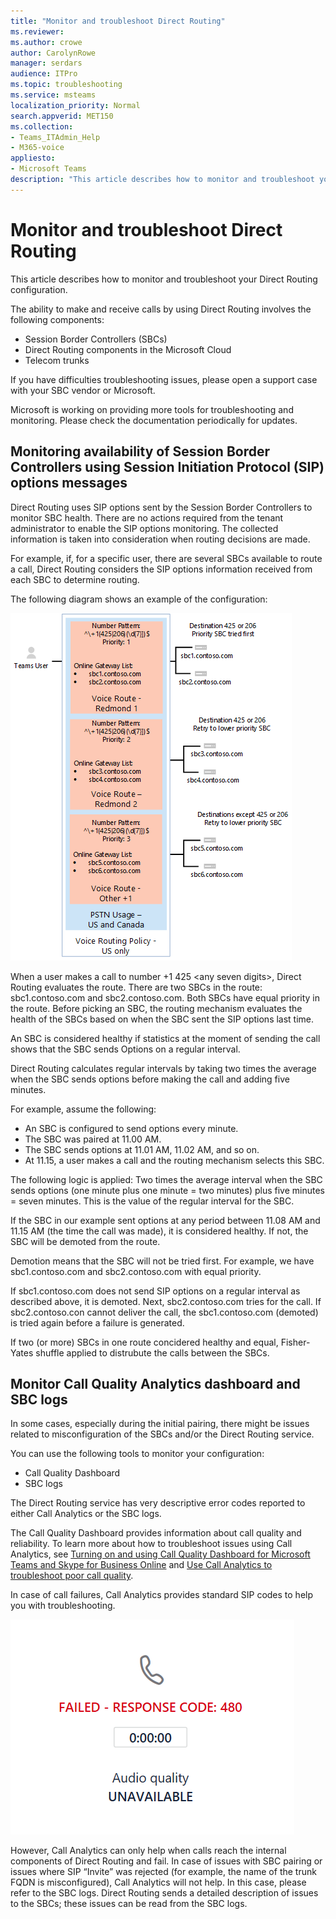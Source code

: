 ```yaml
---
title: "Monitor and troubleshoot Direct Routing"
ms.reviewer: 
ms.author: crowe
author: CarolynRowe
manager: serdars
audience: ITPro
ms.topic: troubleshooting
ms.service: msteams
localization_priority: Normal
search.appverid: MET150
ms.collection:  
- Teams_ITAdmin_Help
- M365-voice
appliesto:
- Microsoft Teams
description: "This article describes how to monitor and troubleshoot your Direct Routing configuration."
---
```


# Monitor and troubleshoot Direct Routing

This article describes how to monitor and troubleshoot your Direct Routing configuration. 

The ability to make and receive calls by using Direct Routing involves the following components: 

- Session Border Controllers (SBCs) 
- Direct Routing components in the Microsoft Cloud 
- Telecom trunks 

If you have difficulties troubleshooting issues, please open a support case with your SBC vendor or Microsoft. 

Microsoft is working on providing more tools for troubleshooting and monitoring. Please check the documentation periodically for updates. 

## Monitoring availability of Session Border Controllers using Session Initiation Protocol (SIP) options messages

Direct Routing uses SIP options sent by the Session Border Controllers to monitor SBC health. There are no actions required from the tenant administrator to enable the SIP options monitoring. The collected information is taken into consideration when routing decisions are made. 

For example, if, for a specific user, there are several SBCs available to route a call, Direct Routing considers the SIP options information received from each SBC to determine routing. 

The following diagram shows an example of the configuration: 

![SIP options configuration example](media/sip-options-config-example.png)

When a user makes a call to number +1 425 \<any seven digits>, Direct Routing evaluates the route. There are two SBCs in the route: sbc1.contoso.com and sbc2.contoso.com. Both SBCs have equal priority in the route. Before picking an SBC, the routing mechanism evaluates the health of the SBCs based on when the SBC sent the SIP options last time. 

An SBC is considered healthy if statistics at the moment of sending the call shows that the SBC sends Options on a regular interval.  

Direct Routing calculates regular intervals by taking two times the average when the SBC sends options before making the call and adding five minutes. 

For example, assume the following: 

- An SBC is configured to send options every minute. 
- The SBC was paired at 11.00 AM.  
- The SBC sends options at 11.01 AM, 11.02 AM, and so on.  
- At 11.15, a user makes a call and the routing mechanism selects this SBC. 

The following logic is applied: Two times the average interval when the SBC sends options (one minute plus one minute = two minutes) plus five minutes = seven minutes. This is the value of the regular interval for the SBC.
 
If the SBC in our example sent options at any period between 11.08 AM and 11.15 AM (the time the call was made), it is considered healthy. If not, the SBC will be demoted from the route. 

Demotion means that the SBC will not be tried first. For example, we have sbc1.contoso.com and sbc2.contoso.com with equal priority.  

If sbc1.contoso.com does not send SIP options on a regular interval as described above, it is demoted. Next, sbc2.contoso.com tries for the call. If sbc2.contoso.con cannot deliver the call, the sbc1.contoso.com (demoted) is tried again before a failure is generated. 

If two (or more) SBCs in one route concidered healthy and equal, Fisher-Yates shuffle applied to distrubute the calls between the SBCs.

## Monitor Call Quality Analytics dashboard and SBC logs 
 
In some cases, especially during the initial pairing, there might be issues related to misconfiguration of the SBCs and/or the Direct Routing service. 

You can use the following tools to monitor your configuration:  
 
- Call Quality Dashboard 
- SBC logs 

The Direct Routing service has very descriptive error codes reported to either Call Analytics or the SBC logs. 

The Call Quality Dashboard provides information about call quality and reliability. To learn more about how to troubleshoot issues using Call Analytics, see [Turning on and using Call Quality Dashboard for Microsoft Teams and Skype for Business Online](https://docs.microsoft.com/SkypeForBusiness/using-call-quality-in-your-organization/turning-on-and-using-call-quality-dashboard) and [Use Call Analytics to troubleshoot poor call quality](https://docs.microsoft.com/SkypeForBusiness/using-call-quality-in-your-organization/use-call-analytics-to-troubleshoot-poor-call-quality). 

In case of call failures, Call Analytics provides standard SIP codes to help you with troubleshooting. 

![Sample SIP code for call failure](media/failed-response-code.png)

However, Call Analytics can only help when calls reach the internal components of Direct Routing and fail. In case of issues with SBC pairing or issues where SIP “Invite” was rejected (for example, the name of the trunk FQDN is misconfigured), Call Analytics will not help. In this case, please refer to the SBC logs. Direct Routing sends a detailed description of issues to the SBCs; these issues can be read from the SBC logs. 
